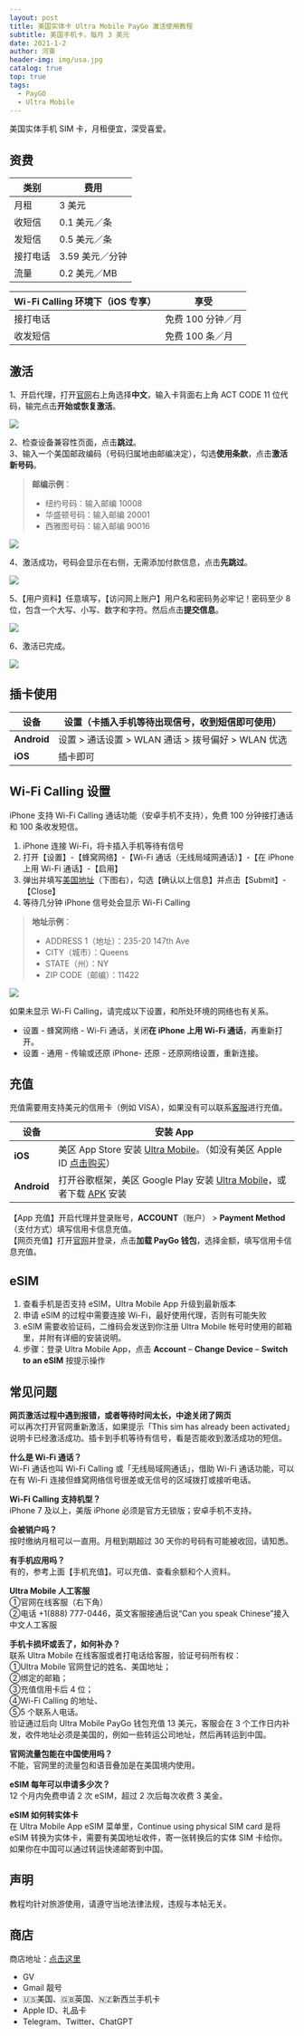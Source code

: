 ```yaml
---
layout: post
title: 美国实体卡 Ultra Mobile PayGo 激活使用教程
subtitle: 美国手机卡，每月 3 美元
date: 2021-1-2
author: 河東
header-img: img/usa.jpg
catalog: true
top: true
tags:
  - PayGO
  - Ultra Mobile
---
```


美国实体手机 SIM 卡，月租便宜，深受喜爱。

## 资费

| 类别 | 费用 | 
|---|---|
| 月租 | 3 美元 |  
| 收短信 | 0.1 美元／条 |  
| 发短信 | 0.5 美元／条 |  
| 接打电话 | 3.59 美元／分钟 |  
| 流量 | 0.2 美元／MB |  

| Wi-Fi Calling 环境下（iOS 专享） | 享受 | 
|---|---|
| 接打电话 | 免费 100 分钟／月 |
| 收发短信 | 免费 100 条／月 |


## 激活
1、开启代理，打开[官网](https://my.ultramobile.com/paygo/activation)右上角选择**中文**，输入卡背面右上角 ACT CODE 11 位代码，输完点击**开始或恢复激活**。

![](https://i.imgur.com/v3hdUjF.png)

2、检查设备兼容性页面，点击**跳过**。\
3、输入一个美国邮政编码（号码归属地由邮编决定），勾选**使用条款**，点击**激活新号码**。

>**邮编示例**：
>- 纽约号码：输入邮编 10008
>- 华盛顿号码：输入邮编 20001
>- 西雅图号码：输入邮编 90016

![](https://i.imgur.com/fJEx4vH.png)

4、激活成功，号码会显示在右侧，无需添加付款信息，点击**先跳过**。

![](https://i.imgur.com/ET05Fz4.png)

5、【用户资料】任意填写，【访问网上账户】用户名和密码务必牢记！密码至少 8 位，包含一个大写、小写、数字和字符。然后点击**提交信息**。

![](https://i.imgur.com/VZOvijw.png)

6、激活已完成。

![](https://i.imgur.com/PHL1Emr.png)


## 插卡使用

| 设备 | 设置（卡插入手机等待出现信号，收到短信即可使用） |  
|---|---|
| **Android** | 设置 > 通话设置 > WLAN 通话 > 拨号偏好 > WLAN 优选 |  
| **iOS** | 插卡即可| 


## Wi-Fi Calling 设置

iPhone 支持 Wi-Fi Calling 通话功能（安卓手机不支持），免费 100 分钟接打通话和 100 条收发短信。

1. iPhone 连接 Wi-Fi，将卡插入手机等待有信号
2. 打开【设置】-【蜂窝网络】-【Wi-Fi 通话（无线局域网通话）】-【在 iPhone 上用 Wi-Fi 通话】-【启用】
3. 弹出并填写[美国地址](https://www.google.com/maps)（下图右），勾选【确认以上信息】并点击【Submit】-【Close】
4. 等待几分钟 iPhone 信号处会显示 Wi-Fi Calling

>**地址示例**：
>- ADDRESS 1（地址）：235-20 147th Ave
>- CITY（城市）：Queens
>- STATE（州）：NY
>- ZIP CODE（邮编）：11422

![](https://i.imgur.com/7txbPjG.jpg)

如果未显示 Wi-Fi Calling，请完成以下设置，和所处环境的网络也有关系。
- 设置 - 蜂窝网络 - Wi-Fi 通话，关闭**在 iPhone 上用 Wi-Fi 通话**，再重新打开。
- 设置 - 通用 - 传输或还原 iPhone- 还原 - 还原网络设置，重新连接。


## 充值

充值需要用支持美元的信用卡（例如 VISA），如果没有可以联系[客服](https://ssnhd.github.io/2023/03/19/store/)进行充值。

| 设备 | 安装 App |  
|---|---|
| **iOS** | 美区 App Store 安装 [Ultra Mobile](https://apps.apple.com/us/app/ultra-mobile/id1463041935?l=zh)。（如没有美区 Apple ID [点击购买](https://github.com/ssnhd/googlevoice)） | 
| **Android** | 打开谷歌框架，美区 Google Play 安装 [Ultra Mobile](https://play.google.com/store/apps/details?id=com.uvnv.ultramobile)，或者下载 [APK](https://apkpure.com/cn/ultra-mobile/com.uvnv.ultramobile) 安装 |

【App 充值】开启代理并登录账号，**ACCOUNT**（账户） > **Payment Method**（支付方式）填写信用卡信息充值。\
【网页充值】打开[官网](https://my.ultramobile.com/account/paygo)并登录，点击**加载 PayGo 钱包**，选择金额，填写信用卡信息充值。

## eSIM

1. 查看手机是否支持 eSIM，Ultra Mobile App 升级到最新版本
2. 申请 eSIM 的过程中需要连接 Wi-Fi，最好使用代理，否则有可能失败
3. eSIM 需要收验证码，二维码会发送到你注册 Ultra Mobile 帐号时使用的邮箱里，并附有详细的安装说明。
4. 步骤：登录 Ultra Mobile App，点击 **Account** – **Change Device** – **Switch to an eSIM** 按提示操作


## 常见问题
**网页激活过程中遇到报错，或者等待时间太长，中途关闭了网页**\
可以再次打开官网重新激活，如果提示「This sim has already been activated」说明卡已经激活成功。插卡到手机等待有信号，看是否能收到激活成功的短信。

**什么是 Wi-Fi 通话？**\
Wi-Fi 通话也叫 Wi-Fi Calling 或「无线局域网通话」，借助 Wi-Fi 通话功能，可以在有 Wi-Fi 连接但蜂窝网络信号很差或无信号的区域拨打或接听电话。

**Wi-Fi Calling 支持机型？**\
iPhone 7 及以上，美版 iPhone 必须是官方无锁版；安卓手机不支持。

**会被销户吗？**\
按时缴纳月租可以一直用。月租到期超过 30 天你的号码有可能被收回，请知悉。

**有手机应用吗？**\
有的，参考上面【手机充值】。可以充值、查看余额和个人资料。

**Ultra Mobile 人工客服**\
①官网在线客服（右下角）\
②电话 +1(888) 777-0446，英文客服接通后说“Can you speak Chinese”接入中文人工客服

**手机卡损坏或丢了，如何补办？**\
联系 Ultra Mobile 在线客服或者打电话给客服，验证号码所有权：\
①Ultra Mobile 官网登记的姓名、美国地址；\
②绑定的邮箱；\
③充值信用卡后 4 位；\
④Wi-Fi Calling 的地址、\
⑤5 个联系人电话。\
验证通过后向 Ultra Mobile PayGo 钱包充值 13 美元，客服会在 3 个工作日内补发，收件地址必须是美国的，例如一些转运公司地址，然后再转运到中国。

**官网流量包能在中国使用吗？**\
不能，官网里的流量包和语音叠加是在美国境内使用。

**eSIM 每年可以申请多少次？**\
12 个月内免费申请 2 次 eSIM，超过 2 次后每次收费 3 美金。

**eSIM 如何转实体卡**\
在 Ultra Mobile App eSIM 菜单里，Continue using physical SIM card 是将 eSIM 转换为实体卡，需要有美国地址收件，寄一张转换后的实体 SIM 卡给你。如果你在中国可以通过转运快递邮寄到中国。

## 声明

教程均针对旅游使用，请遵守当地法律法规，违规与本帖无关。

## 商店

商店地址：[点击这里](https://ssnhd.github.io/2023/03/19/store/)
- GV
- Gmail 靓号
- 🇺🇸美国、🇬🇧英国、🇳🇿新西兰手机卡
- Apple ID、礼品卡
- Telegram、Twitter、ChatGPT
